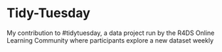 # Tidy-Tuesday
My contribution to #tidytuesday, a data project run by the R4DS Online Learning Community where participants explore a new dataset weekly

